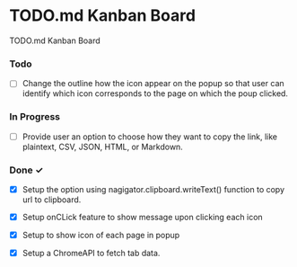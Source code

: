 # TODO.md Kanban Board

TODO.md Kanban Board

### Todo

- [ ] Change the outline how the icon appear on the popup so that user can identify which icon corresponds to the page on which the poup clicked.  

### In Progress

- [ ] Provide user an option to choose how they want to copy the link, like plaintext, CSV, JSON, HTML, or Markdown.  

### Done ✓

- [x] Setup the option using nagigator.clipboard.writeText() function to copy url to clipboard.  
- [x] Setup onCLick feature to show message upon clicking each icon  
- [x] Setup to show icon of each page in popup  
- [x] Setup a ChromeAPI to fetch tab data.  

